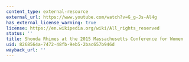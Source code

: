 ```yaml
---
content_type: external-resource
external_url: https://www.youtube.com/watch?v=G_g-Js-Al4g
has_external_license_warning: true
license: https://en.wikipedia.org/wiki/All_rights_reserved
status: ''
title: Shonda Rhimes at the 2015 Massachusetts Conference for Women
uid: 8268564a-7472-48fb-9eb5-2bac657b946d
wayback_url: ''
---
```

